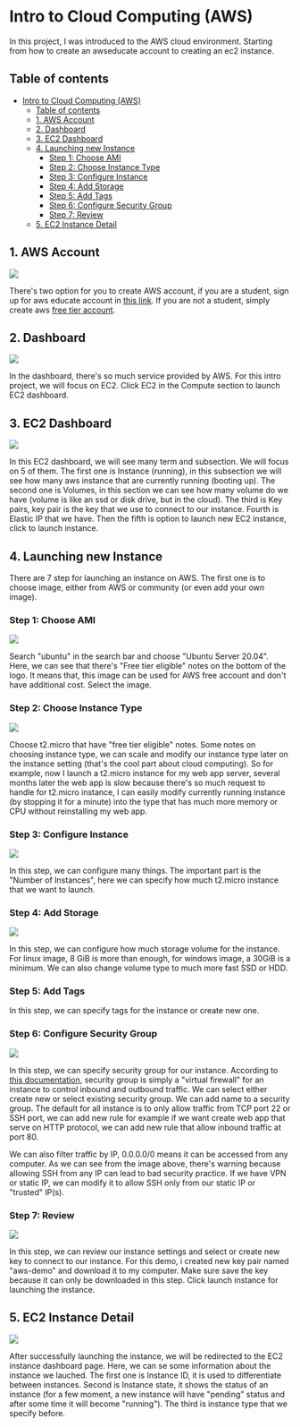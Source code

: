 # Intro to Cloud Computing (AWS)
In this project, I was introduced to the AWS cloud environment. Starting from how to create an awseducate account to creating an ec2 instance.

## Table of contents
- [Intro to Cloud Computing (AWS)](#intro-to-cloud-computing-aws)
  - [Table of contents](#table-of-contents)
  - [1. AWS Account](#1-aws-account)
  - [2. Dashboard](#2-dashboard)
  - [3. EC2 Dashboard](#3-ec2-dashboard)
  - [4. Launching new Instance](#4-launching-new-instance)
    - [Step 1: Choose AMI](#step-1-choose-ami)
    - [Step 2: Choose Instance Type](#step-2-choose-instance-type)
    - [Step 3: Configure Instance](#step-3-configure-instance)
    - [Step 4: Add Storage](#step-4-add-storage)
    - [Step 5: Add Tags](#step-5-add-tags)
    - [Step 6: Configure Security Group](#step-6-configure-security-group)
    - [Step 7: Review](#step-7-review)
  - [5. EC2 Instance Detail](#5-ec2-instance-detail)

## 1. AWS Account
![](img/intro_000.png)

There's two option for you to create AWS account, if you are a student, sign up for aws educate account in [this link](https://www.awseducate.com/). If you are not a student, simply create aws [free tier account](https://aws.amazon.com/free/).

## 2. Dashboard
![](img/intro_001.png)

In the dashboard, there's so much service provided by AWS. For this intro project, we will focus on EC2. Click EC2 in the Compute section to launch EC2 dashboard.

## 3. EC2 Dashboard
![](img/intro_002.png)

In this EC2 dashboard, we will see many term and subsection. We will focus on 5 of them. The first one is Instance (running), in this subsection we will see how many aws instance that are currently running (booting up). The second one is Volumes, in this section we can see how many volume do we have (volume is like an ssd or disk drive, but in the cloud). The third is Key pairs, key pair is the key that we use to connect to our instance. Fourth is Elastic IP that we have. Then the fifth is option to launch new EC2 instance, click to launch instance.

## 4. Launching new Instance

There are 7 step for launching an instance on AWS. The first one is to choose image, either from AWS or community (or even add your own image).

### Step 1: Choose AMI
![](img/intro_003.png)

Search "ubuntu" in the search bar and choose "Ubuntu Server 20.04". Here, we can see that there's "Free tier eligible" notes on the bottom of the logo. It means that, this image can be used for AWS free account and don't have additional cost. Select the image.

### Step 2: Choose Instance Type
![](img/intro_004.png)

Choose t2.micro that have "free tier eligible" notes. Some notes on choosing instance type, we can scale and modify our instance type later on the instance setting (that's the cool part about cloud computing). So for example, now I launch a t2.micro instance for my web app server, several months later the web app is slow because there's so much request to handle for t2.micro instance, I can easily modify currently running instance (by stopping it for a minute) into the type that has much more memory or CPU without reinstalling my web app.

### Step 3: Configure Instance
![](img/intro_005.png)

In this step, we can configure many things. The important part is the "Number of Instances", here we can specify how much t2.micro instance that we want to launch.

### Step 4: Add Storage
![](img/intro_006.png)

In this step, we can configure how much storage volume for the instance. For linux image, 8 GiB is more than enough, for windows image, a 30GiB is a minimum. We can also change volume type to much more fast SSD or HDD.

### Step 5: Add Tags

In this step, we can specify tags for the instance or create new one.

### Step 6: Configure Security Group
![](img/intro_007.png)

In this step, we can specify security group for our instance. According to [this documentation](https://docs.aws.amazon.com/vpc/latest/userguide/VPC_SecurityGroups.html), security group is simply a "virtual firewall" for an instance to control inbound and outbound traffic. We can select either create new or select existing security group. We can add name to a security group. The default for all instance is to only allow traffic from TCP port 22 or SSH port, we can add new rule for example if we want create web app that serve on HTTP protocol, we can add new rule that allow inbound traffic at port 80. 

We can also filter traffic by IP, 0.0.0.0/0 means it can be accessed from any computer. As we can see from the image above, there's warning because allowing SSH from any IP can lead to bad security practice. If we have VPN or static IP, we can modify it to allow SSH only from our static IP or "trusted" IP(s).

### Step 7: Review
![](img/intro_008.png)

In this step, we can review our instance settings and select or create new key to connect to our instance. For this demo, i created new key pair named "aws-demo" and download it to my computer. Make sure save the key because it can only be downloaded in this step. Click launch instance for launching the instance.

## 5. EC2 Instance Detail
![](img/intro_010.png)

After successfully launching the instance, we will be redirected to the EC2 instance dashboard page. Here, we can se some information about the instance we lauched. The first one is Instance ID, it is used to differentiate between instances. Second is Instance state, it shows the status of an instance (for a few moment, a new instance will have "pending" status and after some time it will become "running"). The third is instance type that we specify before.

